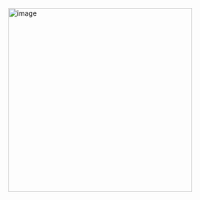 <img width="375" alt="image" src="https://user-images.githubusercontent.com/114863642/195362559-a6fc9495-6a83-4c7e-811d-ba9c16f67639.png">
